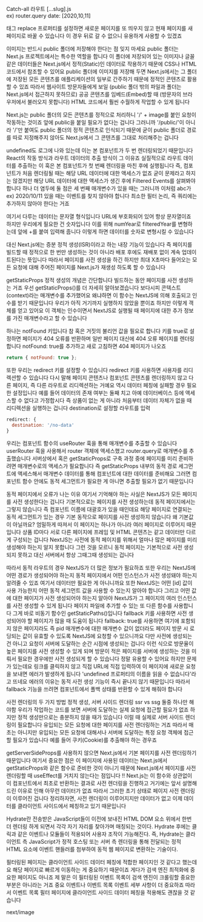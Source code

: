 Catch-all 라우트 [...slug].js
<br>
ex) router.query date: [2020,10,11]
<Link> 태그
replace 프로퍼티를 설정하면 새로운 페이지를 또 띄우지 않고
현재 페이지를 새 페이지로 바꿀 수 있습니다
이 경우 뒤로 갈 수 없으니 유용하게 사용할 수 있겠죠

이미지는 반드시 public 폴더에 저장해야 한다는 점 잊지 마세요
public 폴더는 Next.js 프로젝트에서는 특수한 역할을 합니다
이 폴더에 저장되어 있는
이미지나 글꼴 같은 데이터들은
Next.js에서 정적(Static)인 데이터로 작용하기 때문에
CSS나 HTML 코드에서 참조할 수 있어요
public 폴더에 이미지를 저장해 두면
Next.js에서는 그 폴더에 저장된 모든 콘텐츠를
애플리케이션의 일부로 간주하기 때문에
정적인 콘텐츠로 활용할 수 있죠
따라서 웹사이트 방문자들에게 보일 (public 폴더 밖의 파일과 폴더는 Next.js에서 접근하지 못하므로)
공공 콘텐츠를 임베드(Embed)할 때 (방문자의 브라우저에서 불러오지 못합니다)
HTML 코드에서 훨씬 수월하게 작업할 수 있게 됩니다

Next.js는 public 폴더의 모든 콘텐츠를 정적으로 처리하니
'/' + image를 붙인 요청이 작동하는 것이죠
앞에 public을 붙일 필요가 없다는 겁니다
그러니까 '/public/'이 아니라 '/'만 붙여도
public 폴더의 정적 콘텐츠로 인식되기 때문에
굳이 public 폴더로 경로를 따로 지정해주지 않아도
Next.js에서 그 콘텐츠를 그대로 처리해주는 겁니다

undefined도 로그에 나와 있는데
이는 본 컴포넌트가 두 번 렌더링되었기 때문입니다
React의 작동 방식과 라우트 데이터의 추출 방식이 그 이유죠
실질적으로 라우트 데이터를 추출하는 이 훅은
본 컴포넌트가 첫 번째 렌더링을 마친 후에 실행됩니다
즉, 컴포넌트가 처음 렌더링될 때는 해당 URL 데이터에 대한 액세스가 없죠
굳이 문제라고 하지는 않겠지만 해당 URL 데이터에 대한
액세스가 생긴 후에 Filtered Events를 살펴봐야 합니다
하나 더 염두에 둘 점은 세 번째 매개변수가 있을 때는
그러니까 이처럼 abc가 ex) 2020/10/11 있을 때는 이벤트를 찾지 않아야 합니다
최소한 필터 논리, 즉 쿼리에는 추가하지 않아야 한다는 거죠

여기서 다루는 데이터는 문자열 형식입니다
URL에 부호화되어 있어 항상 문자열이죠 하지만 우리에게 필요한 건 숫자입니다
이를 위해 numYear로 filteredYear를 변형하는데
앞에 +를 붙여 입력해 줍니다
이렇게 하면 데이터를 숫자로 변형시킬 수 있습니다

대신 Next.js에는 증분 정적 생성(ISR)이라고 하는
내장 기능이 있습니다
즉 페이지를 빌드할 때 정적으로 한 번만 생성하는 것이 아니라
배포 후에도 재배포 없이
계속 업데이트된다는 뜻입니다
따라서 페이지를 사전 생성을 하긴 하지만
최대 X초마다 들어오는 모든 요청에 대해
주어진 페이지를 Next.js가 재생성 하도록 할 수 있습니다

getStaticProps 정적 생성의 개념은 간단합니다
빌드하는 동안 페이지를 사전 생성하는 거죠
우선 getStaticProps()를 더 자세히 알아보겠습니다
보다시피 콘텍스트(context)라는 매개변수를 추가했어요
왜냐하면 이 함수는
NextJS에 의해 호출되고 인수를 받기 때문입니다
우리가 아직 거기까지 실행하지 않았을 뿐이죠
하지만 이렇게 객체를 얻고 있어요 이 객체는 인수이면서
NextJS로 실행될 때 페이지에 대한 추가 정보를 가진
매개변수라고 할 수 있습니다

하나는 notFound 키입니다
참 혹은 거짓의 불리언 값을 필요로 합니다
키를 true로 설정하면 페이지가 404 오류를 반환하며
일반 페이지 대신에 404 오류 페이지를 렌더링합니다
notFound: true를 추가하고 새로 고침하면 404 페이지가 나오죠
```javascript
return { notFound: true };
```

또한 우리는 redirect 키를 설정할 수 있습니다
redirect 키를 사용하면 사용자를 리디렉션할 수 있습니다
다시 말해 페이지 콘텐츠나 컴포넌트 콘텐츠를 렌더링하지 않고
다른 페이지, 즉 다른 라우트로 리디렉션하는 거예요
역시 데이터 페칭에 실패할 경우 필요한 설정입니다
예를 들어 데이터의 존재 여부는 둘째 치고
아예 데이터베이스 등에 액세스할 수 없다고 가정합시다
즉 상품이 없는 게 아니라 처음부터 데이터 자체가 없을 때
리디렉션을 실행하는 겁니다
destination로 설정할 라우트를 입력
```javascript
redirect: {
  destination: '/no-data'
}
```

우리는 컴포넌트 함수의 useRouter 훅을 통해
매개변수를 추출할 수 있습니다
userRouter 훅을 사용해서 router 객체에 액세스했고
router.query로 매개변수를 추출했습니다
서버상에서 혹은 getStaticProps로
구축 과정 중에 페이지를 미리 준비하려면
매개변수로의 액세스가 필요합니다
즉 getStaticProps 내부의 동적 경로 세그먼트에 액세스해서
매개변수 데이터를 통해 컴포넌트에 대한 데이터를 준비해요
그러면 컴포넌트 함수 안에도 동적 세그먼트가 필요한 게 아니면
추출할 필요가 없기 때문입니다

동적 페이지에서 오류가 나는 이유
여기서 기억해야 하는 사실은
NextJS가 모든 페이지를 사전 생성한다는 겁니다
기본적으로는 페이지를 사전 생성하는데
동적 페이지에서는 그렇지 않습니다
즉 컴포넌트 이름에 대괄호가 있을 때인데요
해당 페이지로 연결되는 동적 세그먼트가 있는 경우
기본 동작으로 페이지를 사전 생성하지 않습니다
왜 기본값이 아닐까요? 엄밀하게 따져서
이 페이지는 하나가 아니라 여러 페이지로 이루어지 때문입니다
상품 ID마다 서로 다른 페이지에 프레임 및 HTML 콘텐츠는 같고
데이터만 다르게 구성되는 겁니다
NextJS는 사전에 동적 페이지를 위해서
얼마나 많은 페이지를 미리 생성해야 하는지 알지 못합니다
그런 것을 모르니 동적 페이지는 기본적으로 사전 생성되지 못하고
대신 서버에서 항상 그때그때 생성되는 겁니다

따라서 동적 라우트의 경우 NextJS가 더 많은 정보가 필요하죠
또한 우리는 NextJS에 어떤 경로가 생성되어야 하는지
동적 페이지에서 어떤 인스턴스가 사전 생성돼야 하는지 알려줄 수 있죠
여기서 데이터만 필요한 게 아니니까요
또한 NextJS는 어떤 [id] 값이 사용 가능한지
어떤 동적 세그먼트 값을 사용할 수 있는지 알아야 합니다
그리고 어떤 값에 대한 페이지가 사전 생성되어야 하는지 알아야
NextJS가 그 페이지의 여러 인스턴스를
사전 생성할 수 있게 됩니다
페이지 파일에 추가할 수 있는 또 다른 함수를 사용합니다
그게 바로 비동기 함수인 getStaticPaths()입니다
fallback 키를 사용하면
사전 생성되어야 할 페이지가 많을 때 도움이 됩니다
fallback: true를 사용하면
여기에 포함되지 않은 페이지라도
즉 pid 매개변수에 대한 매개변수 값이 없더라도
페이지 방문 시 로딩되는 값이 유효할 수 있도록
NextJS에 요청할 수 있으니까요
다만 사전에 생성되는 건 아니고 요청이 서버에 도달하는 순간
시점에 생성되는 겁니다
이런 식으로 방문율이 높은 페이지를 사전 생성할 수 있게 되며
방문이 적은 페이지를 서버에 생성하는 것을 미뤄서
필요한 경우에만 사전 생성되게 할 수 있습니다
정말 유용할 수 있어요 하지만 문제가 있는데요
링크를 클릭하지 않고 직접 URL에 직접 입력하여
이 페이지에 새로운 요청을 보내면 에러가 발생하게 됩니다
'undefined 프로퍼티의 이름을 읽을 수 없습니다'라고 뜨네요
에러의 이유는
동적 사전 생성 기능이 즉시 끝나지 않기 때문입니다
따라서 fallback 기능을 쓰려면
컴포넌트에서 폴백 상태를 반환할 수 있게 해줘야 합니다

사전 렌더링의 두 가지 방법 정적 생성, 서버 사이드 렌더링 ssr vs ssg
둘중 하나만 해야함
우리가 작업하는 코드를 보면
서버에 도달하는 실제 요청에 접근할 필요가 없죠
하지만 정적 생성만으로는 충분하지 않을 때가 있습니다
이럴 때 실제로 서버 사이드 렌더링이 필요합니다
유입되는 모든 요청에 대한 페이지를 사전 렌더링하는 거죠
따라서 매초는 아니지만 유입되는 모든 요청에 대해서나
서버에 도달하는 특정 요청 객체에 접근할 필요가 있습니다
예를 들어 쿠키(Cookie)를 추출해야 하는 경우죠

getServerSideProps를 사용하지 않으면
Next.js에서 기본 페이지를 사전 렌더링하기 때문입니다
여기서 중요한 점은 이 페이지에 사용된 데이터는
Next.js에서 getStaticProps와 같은 함수로 준비한 것이 아니기 때문에
Next.js에서 페이지를 사전 렌더링할 때 useEffect를 거치지 않는다는 점입니다 !!
Next.js는 이 함수와 상관없이
이 컴포넌트에서 최초로 반환하는 결과로
사전 렌더링을 진행하고
거기에는 앞서 설명해 드린 이유로 인해 아무런 데이터가 없죠
따라서 그러한 초기 상태로 페이지 사전 렌더링이 이루어진 겁니다
정리하자면, 사전 렌더링이 이루어지지만 데이터가 없고
이제 데이터를 클라이언트 사이드에서 페칭하고 있기 때문입니다

Hydrate란 전송받은 JavaScript들이 이전에 보내진 HTML DOM 요소 위에서 한번 더 렌더링 하게 되면서 각각 자기 자리를 찾아가며 매칭되는 것이다. 
Hydrate 후에는 클릭과 같은 이벤트나 모듈들이 적용되어 사용자 조작이 가능해진다.
즉, Hydrate는 클라이언트 측 JavaScript가 정적 호스팅 또는 서버 측 렌더링을 통해 전달되는 정적 HTML 요소에 이벤트 핸들러를 첨부하여 동적 웹 페이지로 변환하는 기술이다.

필터링된 페이지는
클라이언트 사이드 데이터 페칭에 적합한 페이지인 것 같다고 했는데요
해당 페이지로 빠르게 이동하는 게 중요하기 때문이죠
게다가 검색 엔진 최적화에 중요한 페이지도 아니죠
제 말은 이 필터링된 이벤트 목록이
검색 엔진이 크롤링할 중요한 부분은 아니라는 거죠
중요 이벤트나 이벤트 목록 이벤트 세부 사항이 더 중요하죠
따라서 이벤트 목록 필터 페이지에
클라이언트 사이드 데이터 페칭을 적용해도 괜찮을 것 같습니다

next/image
